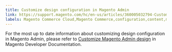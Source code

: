 ```yaml
---
title: Customize design configuration in Magento Admin
link: https://support.magento.com/hc/en-us/articles/360005032794-Customize-design-configuration-in-Magento-Admin
labels: Magento Commerce Cloud,Magento Commerce,configuration,content,magento,admin,custom,design,store,2.1.x,stores,how to,2.0
---
```


For the most up to date information about customizing design configuration in Magento Admin, please refer to [Customize Magento Admin design](https://devdocs.magento.com/guides/v2.4/howdoi/admin/customize_admin.html) in Magento Developer Documentation. 